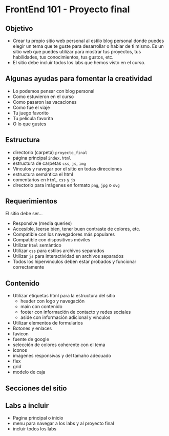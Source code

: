 # FrontEnd 101 - Proyecto final

## Objetivo

- Crear tu propio sitio web personal al estilo blog personal donde puedes elegir un tema que te guste para desarrollar o hablar de ti mismo. Es un sitio web que puedes utilizar para mostrar tus proyectos, tus habilidades, tus conocimientos, tus gustos, etc.
- El sitio debe incluir todos los labs que hemos visto en el curso.

## Algunas ayudas para fomentar la creatividad

- Lo podemos pensar con blog personal
- Como estuvieron en el curso
- Como pasaron las vacaciones
- Como fue el viaje
- Tu juego favorito
- Tu película favorita
- O lo que gustes

## Estructura

- directorio (carpeta) `proyecto_final`
- página principal `index.html`
- estructura de carpetas `css`, `js`, `img`
- Vínculos y navegar por el sitio en todas direcciones
- estructura semántica el html
- comentarios en `html`, `css` y `js`
- directorio para imágenes en formato `png`, `jpg` o `svg`

## Requerimientos

El sitio debe ser...

- Responsive (media queries)
- Accesible, leerse bien, tener buen contraste de colores, etc.
- Compatible con los navegadores más populares
- Compatible con dispositivos móviles
- Utilizar `html` semántico
- Utilizar `css` para estilos archivos separados
- Utilizar `js` para interactividad en archivos separados
- Todos los hipervínculos deben estar probados y funcionar correctamente

## Contenido

- Utilizar etiquetas html para la estructura del sitio
  - header con logo y navegación
  - main con contenido
  - footer con información de contacto y redes sociales
  - aside con información adicional y vínculos
- Utilizar elementos de formularios
- Botones y enlaces
- favicon
- fuente de google
- selección de colores coherente con el tema
- iconos
- imágenes responsivas y del tamaño adecuado
- flex
- grid
- modelo de caja

## Secciones del sitio

## Labs a incluir

- Pagina principal o inicio
- menu para navegar a los labs y al proyecto final
- incluir todos los labs
